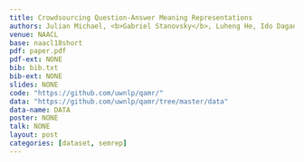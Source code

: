 ```yaml
---
title: Crowdsourcing Question-Answer Meaning Representations
authors: Julian Michael, <b>Gabriel Stanovsky</b>, Luheng He, Ido Dagan, Luke Zettlemoyer
venue: NAACL
base: naacl18short
pdf: paper.pdf
pdf-ext: NONE
bib: bib.txt
bib-ext: NONE
slides: NONE
code: "https://github.com/uwnlp/qamr/"
data: "https://github.com/uwnlp/qamr/tree/master/data"
data-name: DATA
poster: NONE
talk: NONE
layout: post
categories: [dataset, semrep]
---
```


